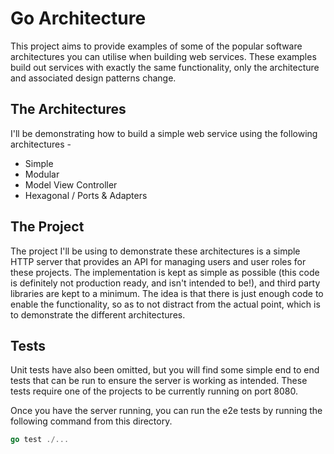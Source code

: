 # Go Architecture

This project aims to provide examples of some of the popular software architectures you can utilise when building web services. These examples build out services with exactly the same functionality, only the architecture and associated design patterns change.

## The Architectures

I'll be demonstrating how to build a simple web service using the following architectures -

- Simple
- Modular
- Model View Controller
- Hexagonal / Ports & Adapters

## The Project

The project I'll be using to demonstrate these architectures is a simple HTTP server that provides an API for managing users and user roles for these projects. The implementation is kept as simple as possible (this code is definitely not production ready, and isn't intended to be!), and third party libraries are kept to a minimum. The idea is that there is just enough code to enable the functionality, so as to not distract from the actual point, which is to demonstrate the different architectures.

## Tests

Unit tests have also been omitted, but you will find some simple end to end tests that can be run to ensure the server is working as intended. These tests require one of the projects to be currently running on port 8080.

Once you have the server running, you can run the e2e tests by running the following command from this directory.

```go
go test ./...
```
